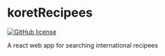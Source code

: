 # koretRecipees
[![GitHub license](https://img.shields.io/github/license/cleave3/koretRecipees)](https://github.com/cleave3/koretRecipees/blob/development/LICENSE)

A react web app for searching international recipees
